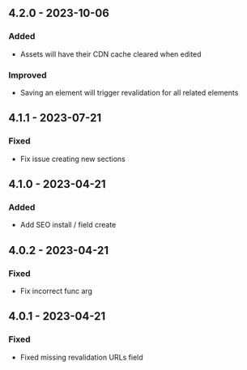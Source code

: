 ## 4.2.0 - 2023-10-06
### Added
- Assets will have their CDN cache cleared when edited

### Improved
- Saving an element will trigger revalidation for all related elements

## 4.1.1 - 2023-07-21
### Fixed
- Fix issue creating new sections

## 4.1.0 - 2023-04-21
### Added
- Add SEO install / field create

## 4.0.2 - 2023-04-21
### Fixed
- Fix incorrect func arg

## 4.0.1 - 2023-04-21
### Fixed
- Fixed missing revalidation URLs field
